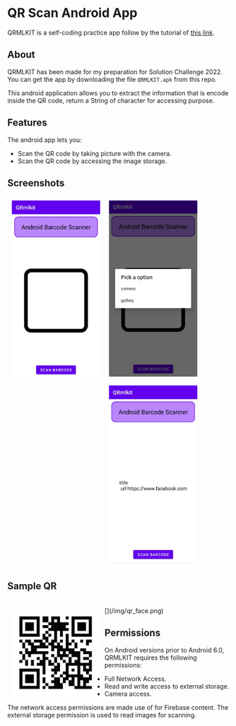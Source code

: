 # QR Scan Android App

QRMLKIT is a self-coding practice app follow by the tutorial of <a href="https://www.youtube.com/watch?v=vB6mPszgET8&list=PLMW9KGYuvh5hUrMVA2hvawzv2Vb0Pn1n_&index=12&ab_channel=CodeWithFenil">this link</a>.

## About

QRMLKIT has been made for my preparation for Solution Challenge 2022.
You can get the app by downloading the file `QRMLKIT.apk` from this repo.

This android application allows you to extract the information that is encode inside the QR code, return a String of character for accessing purpose.

## Features

The android app lets you:
- Scan the QR code by taking picture with the camera.
- Scan the QR code by accessing the image storage.

## Screenshots

[<img src="/img/home.jpg" align="left"
width="200"
hspace="10" vspace="10">](img/home.png)
[<img src="/img/options.jpg" align="center"
width="200"
hspace="10" vspace="10">](/img/options.jpg)
[<img src="/img/scanned.jpg" align="center"
width="200"
hspace="10" vspace="10">](/img/scanned.jpg)

## Sample QR
<br>
[<img src="/img/qr_face.png" align="left"
width="200"
hspace="10" vspace="10">](/img/qr_face.png)
<br>

## Permissions

On Android versions prior to Android 6.0, QRMLKIT requires the following permissions:
- Full Network Access.
- Read and write access to external storage.
- Camera access.

The network access permissions are made use of for Firebase content. The external storage permission is used to read images for scanning.
